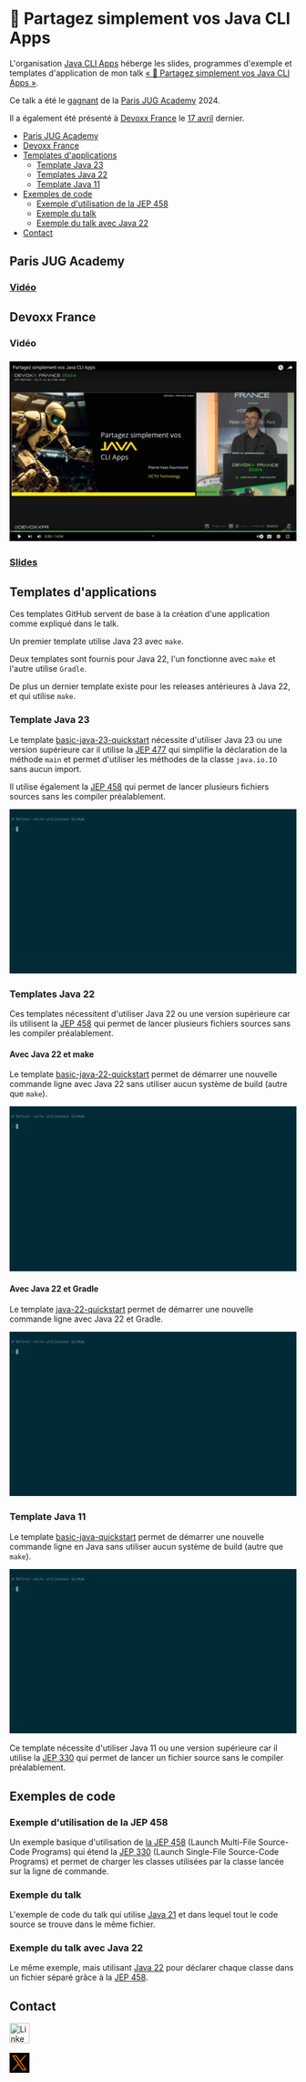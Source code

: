 # :floppy_disk: Partagez simplement vos Java CLI Apps

L'organisation [Java CLI Apps](https://github.com/java-cli-apps) héberge les slides, programmes d'exemple et templates
d'application de mon talk [« :floppy_disk: Partagez simplement vos Java CLI Apps »](https://youtu.be/Disp1KJDKzA?si=_Owz6_UxddetUzCT).

Ce talk a été le [gagnant](https://twitter.com/parisjug/status/1745210477615985117) de la
[Paris JUG Academy](https://www.parisjug.org/events/2024/01-09-young-blood-11/) 2024.

Il a également été présenté à [Devoxx France](https://mobile.devoxx.com/events/devoxxfr2024/schedule) le
[17 avril](https://mobile.devoxx.com/events/devoxxfr2024/talks/36021/details) dernier.

<!-- TOC -->
* [Paris JUG Academy](#paris-jug-academy)
* [Devoxx France](#devoxx-france)
* [Templates d'applications](#templates-dapplications)
  * [Template Java 23](#template-java-23)
  * [Templates Java 22](#templates-java-22)
  * [Template Java 11](#template-java-11)
* [Exemples de code](#exemples-de-code)
  * [Exemple d'utilisation de la JEP 458](#exemple-dutilisation-de-la-jep-458)
  * [Exemple du talk](#exemple-du-talk)
  * [Exemple du talk avec Java 22](#exemple-du-talk-avec-java-22)
* [Contact](#contact)
<!-- TOC -->

## Paris JUG Academy

### [Vidéo](https://youtu.be/Disp1KJDKzA?si=_Owz6_UxddetUzCT)

## Devoxx France

### Vidéo

### [![Vidéo](images/video-devoxx-france.png)](https://www.youtube.com/watch?v=pSZ21WoUmWc)

### [Slides](https://speakerdeck.com/grumpyf0x48/partagez-simplement-vos-java-cli-apps)

## Templates d'applications

Ces templates GitHub servent de base à la création d'une application comme expliqué dans le talk.

Un premier template utilise Java 23 avec `make`.

Deux templates sont fournis pour Java 22, l'un fonctionne avec `make` et l'autre utilise `Gradle`.

De plus un dernier template existe pour les releases antérieures à Java 22, et qui utilise `make`.

### Template Java 23

Le template [basic-java-23-quickstart](https://github.com/java-cli-apps/basic-java-23-quickstart) nécessite d'utiliser
Java 23 ou une version supérieure car il utilise la [JEP 477](https://openjdk.org/jeps/477) qui simplifie la déclaration
de la méthode `main` et permet d'utiliser les méthodes de la classe `java.io.IO` sans aucun import.

Il utilise également la [JEP 458](https://openjdk.org/jeps/458) qui permet de lancer plusieurs fichiers sources sans les
compiler préalablement.

<a href="https://asciinema.org/a/669372" target="_blank"><img src="images/basic-java-23-quickstart.gif" /></a>

### Templates Java 22

Ces templates nécessitent d'utiliser Java 22 ou une version supérieure car ils utilisent la [JEP 458](https://openjdk.org/jeps/458)
qui permet de lancer plusieurs fichiers sources sans les compiler préalablement.

#### Avec Java 22 et make

Le template [basic-java-22-quickstart](https://github.com/java-cli-apps/basic-java-22-quickstart) permet de démarrer
une nouvelle commande ligne avec Java 22 sans utiliser aucun système de build (autre que `make`).

<a href="https://asciinema.org/a/667798" target="_blank"><img src="images/basic-java-22-quickstart.gif" /></a>

#### Avec Java 22 et Gradle

Le template [java-22-quickstart](https://github.com/java-cli-apps/java-22-quickstart) permet de démarrer une nouvelle
commande ligne avec Java 22 et Gradle.

<a href="https://asciinema.org/a/667781" target="_blank"><img src="images/java-22-quickstart.gif" /></a>

### Template Java 11

Le template [basic-java-quickstart](https://github.com/java-cli-apps/basic-java-quickstart) permet de démarrer une
nouvelle commande ligne en Java sans utiliser aucun système de build (autre que `make`).

<a href="https://asciinema.org/a/667780" target="_blank"><img src="images/basic-java-quickstart.gif" /></a>

Ce template nécessite d'utiliser Java 11 ou une version supérieure car il utilise la [JEP 330](https://openjdk.org/jeps/330)
qui permet de lancer un fichier source sans le compiler préalablement.

## Exemples de code

### Exemple d'utilisation de la JEP 458

Un exemple basique d'utilisation de [la JEP 458](https://github.com/java-cli-apps/java-cli-apps.github.io/blob/main/exemples/jep-458/README.md)
(Launch Multi-File Source-Code Programs) qui étend la [JEP 330](https://openjdk.org/jeps/330) (Launch Single-File Source-Code Programs)
et permet de charger les classes utilisées par la classe lancée sur la ligne de commande.

### Exemple du talk

L'exemple de code du talk qui utilise [Java 21](https://github.com/java-cli-apps/java-cli-apps.github.io/blob/main/exemples/generate-data-21/README.md)
et dans lequel tout le code source se trouve dans le même fichier.

### Exemple du talk avec Java 22

Le même exemple, mais utilisant [Java 22](https://github.com/java-cli-apps/java-cli-apps.github.io/blob/main/exemples/generate-data-22/README.md)
pour déclarer chaque classe dans un fichier séparé grâce à la [JEP 458](https://openjdk.org/jeps/458).

## Contact

[<img height="35" src="images/linkedin.ico" title="LinkedIn" width="35"/>](https://www.linkedin.com/in/pyfourmond)

[<img height="35" src="images/twitter.ico" title="Twitter / X" width="35"/>](https://twitter.com/grumpyf0x48)
